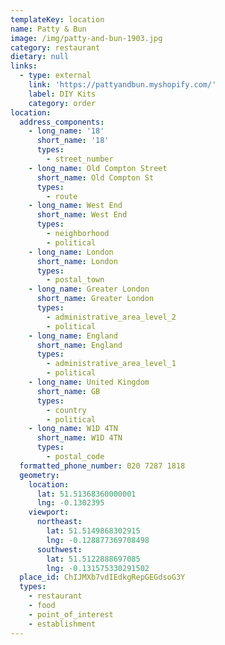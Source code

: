 ```yaml
---
templateKey: location
name: Patty & Bun
image: /img/patty-and-bun-1903.jpg
category: restaurant
dietary: null
links:
  - type: external
    link: 'https://pattyandbun.myshopify.com/'
    label: DIY Kits
    category: order
location:
  address_components:
    - long_name: '18'
      short_name: '18'
      types:
        - street_number
    - long_name: Old Compton Street
      short_name: Old Compton St
      types:
        - route
    - long_name: West End
      short_name: West End
      types:
        - neighborhood
        - political
    - long_name: London
      short_name: London
      types:
        - postal_town
    - long_name: Greater London
      short_name: Greater London
      types:
        - administrative_area_level_2
        - political
    - long_name: England
      short_name: England
      types:
        - administrative_area_level_1
        - political
    - long_name: United Kingdom
      short_name: GB
      types:
        - country
        - political
    - long_name: W1D 4TN
      short_name: W1D 4TN
      types:
        - postal_code
  formatted_phone_number: 020 7287 1818
  geometry:
    location:
      lat: 51.51368360000001
      lng: -0.1302395
    viewport:
      northeast:
        lat: 51.5149868302915
        lng: -0.128877369708498
      southwest:
        lat: 51.5122888697085
        lng: -0.131575330291502
  place_id: ChIJMXb7vdIEdkgRepGEGdsoG3Y
  types:
    - restaurant
    - food
    - point_of_interest
    - establishment
---
```


